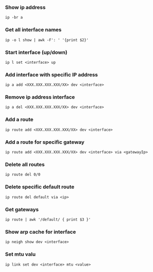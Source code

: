 ### Show ip address
```
ip -br a
```

### Get all interface names
```
ip -o l show | awk -F': ' '{print $2}'
```

### Start interface (up/down)
```
ip l set <interface> up
```

### Add interface with specific IP address
```
ip a add <XXX.XXX.XXX.XXX/XX> dev <interface>
```

### Remove ip address interface
```
ip a del <XXX.XXX.XXX.XXX/XX> dev <interface>
```

### Add a route
```
ip route add <XXX.XXX.XXX.XXX/XX> dev <interface>
```

### Add a route for specific gateway
```
ip route add <XXX.XXX.XXX.XXX/XX> dev <interface> via <gatewayIp>
```

### Delete all routes
```
ip route del 0/0
```

### Delete specific default route
```
ip route del default via <ip> 
```

### Get gateways
```
ip route | awk '/default/ { print $3 }'
```

### Show arp cache for interface
```
ip neigh show dev <interface>
```

### Set mtu valu
```
ip link set dev <interface> mtu <value>
```

